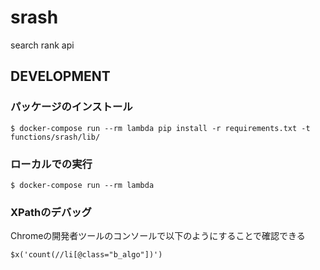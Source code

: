 # srash

search rank api 

## DEVELOPMENT

### パッケージのインストール

```
$ docker-compose run --rm lambda pip install -r requirements.txt -t functions/srash/lib/
```

### ローカルでの実行

```
$ docker-compose run --rm lambda
```

### XPathのデバッグ

Chromeの開発者ツールのコンソールで以下のようにすることで確認できる

```
$x('count(//li[@class="b_algo"])')
```
